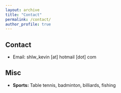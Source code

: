 ```yaml
---
layout: archive
title: "Contact"
permalink: /contact/
author_profile: true
---
```


## Contact

* Email: shlw_kevin [at] hotmail [dot] com

## Misc

* <b>Sports:</b> Table tennis, badminton, billiards, fishing
